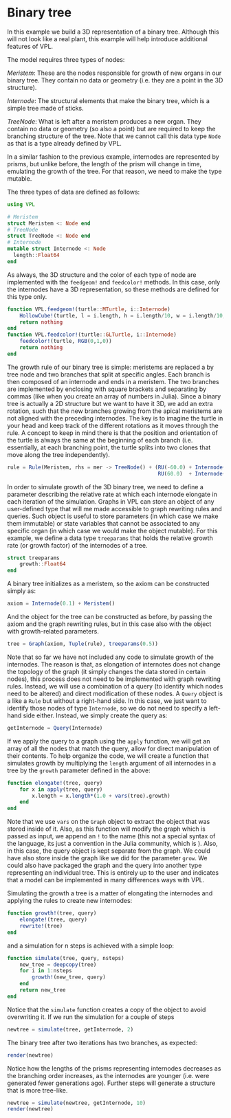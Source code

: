 # Binary tree

In this example we build a 3D representation of a binary tree. Although this will not look like a real plant, this example will help introduce additional features of VPL.

The model requires three types of nodes:

*Meristem*: These are the nodes responsible for growth of new organs in our binary tree. They contain no data or geometry (i.e. they are a point in the 3D structure).  

*Internode*: The structural elements that make the binary tree, which is a simple tree made of sticks.  

*TreeNode*: What is left after a meristem produces a new organ. They contain no data or geometry (so also a point) but are required to keep the branching structure of the tree. Note that we cannot call this data type `Node` as that is a type already defined by VPL.

In a similar fashion to the previous example, internodes are represented by prisms, but unlike before, the length of the prism will change in time, emulating the growth of the tree. For that reason, we need to make the type mutable.

The three types of data are defined as follows:

```julia
using VPL

# Meristem
struct Meristem <: Node end
# TreeNode
struct TreeNode <: Node end
# Internode
mutable struct Internode <: Node
  length::Float64
end
```

As always, the 3D structure and the color of each type of node are implemented with the `feedgeom!` and `feedcolor!` methods. In this case, only the internodes have a 3D representation, so these methods are defined for this type only.

```julia
function VPL.feedgeom!(turtle::MTurtle, i::Internode)
    HollowCube!(turtle, l = i.length, h = i.length/10, w = i.length/10, move = true)
    return nothing
end
function VPL.feedcolor!(turtle::GLTurtle, i::Internode)
    feedcolor!(turtle, RGB(0,1,0))
    return nothing
end
```

The growth rule of our binary tree is simple: meristems are replaced a by tree node and two branches that split at specific angles. Each branch is then composed of an internode and ends in a meristem. The two branches are implemented by enclosing with square brackets and separating by commas (like when you create an array of numbers in Julia). Since a binary tree is actually a 2D structure but we want to have it 3D, we add an extra rotation, such that the new branches growing from the apical meristems are not aligned with the preceding internodes. The key is to imagine the turtle in your head and keep track of the different rotations as it moves through the rule. A concept to keep in mind there is that the position and orientation of the turtle is always the same at the beginning of each branch (i.e. essentially, at each branching point, the turtle splits into two clones that move along the tree independently).

```julia
rule = Rule(Meristem, rhs = mer -> TreeNode() + (RU(-60.0) + Internode(0.1) + RH(90.0) + Meristem(), 
                                                 RU(60.0)  + Internode(0.1) + RH(90.0) + Meristem()))
```

In order to simulate growth of the 3D binary tree, we need to define a parameter describing the relative rate at which each internode elongate in each iteration of the simulation. Graphs in VPL can store an object of any user-defined type that will me made accessible to graph rewriting rules and queries. Such object is useful to store parameters (in which case we make them immutable) or state variables that cannot be associated to any specific organ (in which case we would make the object mutable). For this example, we define a data type `treeparams` that holds the relative growth rate (or growth factor) of the internodes of a tree.

```julia
struct treeparams
    growth::Float64
end
```

A binary tree initializes as a meristem, so the axiom can be constructed simply as:

```julia
axiom = Internode(0.1) + Meristem()
```

And the object for the tree can be constructed as before, by passing the axiom and the graph rewriting rules, but in this case also with the object with growth-related parameters.

```julia
tree = Graph(axiom, Tuple(rule), treeparams(0.5))
```

Note that so far we have not included any code to simulate growth of the internodes. The reason is that, as elongation of internotes does not change the topology of the graph (it simply changes the data stored in certain nodes), this process does not need to be implemented with graph rewriting rules. Instead, we will use a combination of a query (to identify which nodes need to be altered) and direct modification of these nodes. A `Query` object is a like a `Rule` but without a right-hand side. In this case, we just want to identify those nodes of type `Internode`, so we do not need to specify a left-hand side either. Instead, we simply create the query as:

```julia
getInternode = Query(Internode)
```

If we apply the query to a graph using the `apply` function, we will get an array of all the nodes that match the query, allow for direct manipulation of their contents. To help organize the code, we will create a function that simulates growth by multiplying the `length` argument of all internodes in a tree by the `growth` parameter defined in the above:

```julia
function elongate!(tree, query)
    for x in apply(tree, query)
        x.length = x.length*(1.0 + vars(tree).growth)
    end
end
```

Note that we use `vars` on the `Graph` object to extract the object that was stored inside of it. Also, as this function will modify the graph which is passed as input, we append an `!` to the name (this not a special syntax of the language, its just a convention in the Julia community, which is ). Also, in this case, the query object is kept separate from the graph. We could have also store inside the graph like we did for the parameter `grow`. We could also have packaged the graph and the query into another type representing an individual tree. This is entirely up to the user and indicates that a model can be implemented in many differences ways with VPL.

Simulating the growth a tree is a matter of elongating the internodes and applying the rules to create new internodes:

```julia
function growth!(tree, query)
    elongate!(tree, query)
    rewrite!(tree)
end
```

and a simulation for n steps is achieved with a simple loop:

```julia
function simulate(tree, query, nsteps)
    new_tree = deepcopy(tree)
    for i in 1:nsteps
        growth!(new_tree, query)
    end
    return new_tree
end
```

Notice that the `simulate` function creates a copy of the object to avoid overwriting it. If we run the simulation for a couple of steps

```julia
newtree = simulate(tree, getInternode, 2)
```

The binary tree after two iterations has two branches, as expected:

```julia
render(newtree)
```

Notice how the lengths of the prisms representing internodes decreases as the branching order increases, as the internodes are younger (i.e. were generated fewer generations ago). Further steps will generate a structure that is more tree-like.

```julia
newtree = simulate(newtree, getInternode, 10)
render(newtree)
```